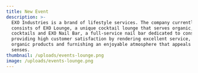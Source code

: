 ```yaml
---
title: New Event
description: >-
  EXO Industries is a brand of lifestyle services. The company currently
  consists of EXO Lounge, a unique cocktail lounge that serves organic, healthy
  cocktails and EXO Nail Bar, a full-service nail bar dedicated to consistently
  providing high customer satisfaction by rendering excellent service, quality
  organic products and furnishing an enjoyable atmosphere that appeals to the
  senses.
thumbnail: /uploads/events-lounge.png
image: /uploads/events-lounge.png
---
```

